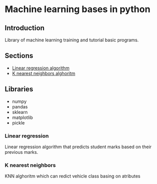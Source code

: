 # Machine learning bases in python

## Introduction
Library of machine learning training and tutorial basic programs.

## Sections
* [Linear regression algorithm](src/linear_regression.py)
* [K nearest neighbors alghoritm](src/knn.py)


## Libraries
* numpy
* pandas
* sklearn
* matplotlib
* pickle

### Linear regression
Linear regression algorithm that predicts student marks based on their previous marks.
### K nearest neighbors 
KNN alghoritm which can redict vehicle class basing on atributes 
